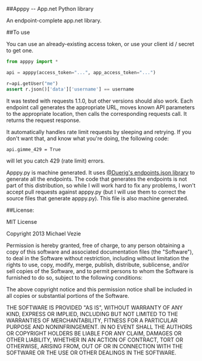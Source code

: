 ##Apppy -- App.net Python library

An endpoint-complete app.net library. 

##To use

You can use an already-existing access token, or use your client id / secret to get one.

```python
from apppy import *

api = apppy(access_token="...", app_access_token="...")

r=api.getUser("me")
assert r.json()['data']['username'] == username
```

It was tested with requests 1.1.0, but other versions should also work. Each endpoint call generates the 
appropriate URL, moves known API parameters to the appropriate location, then calls the corresponding requests 
call. It returns the request response.

It automatically handles rate limit requests by sleeping and retrying. If you don't want that, and know what 
you're doing, the following code:
```
api.gimme_429 = True
```
will let you catch 429 (rate limit) errors. 

Apppy.py is machine generated. It uses [@Duerig's endpoints.json library](https://github.com/duerig/appnet.js/blob/master/hbs/endpoints.json) to generate all the endpoints. The code that generates the endpoints is not part 
of this distribution, so while I will work hard to fix any problems, I won't accept pull requests against 
apppy.py (but I will use them to correct the source files that generate apppy.py). This file is also machine 
generated.

##License:

MIT License

Copyright 2013 Michael Vezie

Permission is hereby granted, free of charge, to any person obtaining a copy of this software and associated documentation files (the "Software"), to deal in the Software without restriction, including without limitation the rights to use, copy, modify, merge, publish, distribute, sublicense, and/or sell copies of the Software, and to permit persons to whom the Software is furnished to do so, subject to the following conditions:

The above copyright notice and this permission notice shall be included in all copies or substantial portions of the Software.

THE SOFTWARE IS PROVIDED "AS IS", WITHOUT WARRANTY OF ANY KIND, EXPRESS OR IMPLIED, INCLUDING BUT NOT LIMITED TO THE WARRANTIES OF MERCHANTABILITY, FITNESS FOR A PARTICULAR PURPOSE AND NONINFRINGEMENT. IN NO EVENT SHALL THE AUTHORS OR COPYRIGHT HOLDERS BE LIABLE FOR ANY CLAIM, DAMAGES OR OTHER LIABILITY, WHETHER IN AN ACTION OF CONTRACT, TORT OR OTHERWISE, ARISING FROM, OUT OF OR IN CONNECTION WITH THE SOFTWARE OR THE USE OR OTHER DEALINGS IN THE SOFTWARE.
